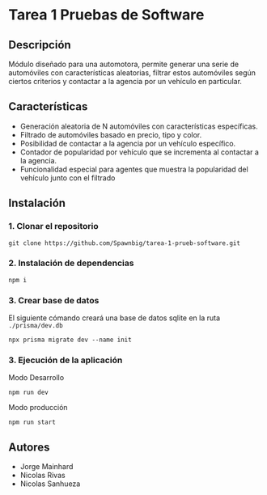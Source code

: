 # Tarea 1 Pruebas de Software

## Descripción

Módulo diseñado para una automotora, permite generar una serie de automóviles con características aleatorias, filtrar estos automóviles según ciertos criterios y contactar a la agencia por un vehículo en particular.


## Características

- Generación aleatoria de N automóviles con características específicas.
- Filtrado de automóviles basado en precio, tipo y color.
- Posibilidad de contactar a la agencia por un vehículo específico.
- Contador de popularidad por vehículo que se incrementa al contactar a la agencia.
- Funcionalidad especial para agentes que muestra la popularidad del vehículo junto con el filtrado


## Instalación  

### 1. Clonar el repositorio

    git clone https://github.com/Spawnbig/tarea-1-prueb-software.git

### 2. Instalación de dependencias 

    npm i

### 3. Crear base de datos
El siguiente cómando creará una base de datos sqlite en la ruta `./prisma/dev.db` 

    npx prisma migrate dev --name init

### 3. Ejecución de la aplicación

Modo Desarrollo

    npm run dev

Modo producción

    npm run start

## Autores
- Jorge Mainhard
- Nicolas Rivas
- Nicolas Sanhueza